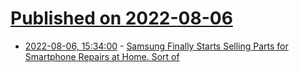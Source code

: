 # [Published on 2022-08-06](index.md)

* [2022-08-06, 15:34:00](https://yro.slashdot.org/story/22/08/06/0258233/samsung-finally-starts-selling-parts-for-smartphone-repairs-at-home-sort-of?utm_source=rss1.0mainlinkanon&utm_medium=feed) - [Samsung Finally Starts Selling Parts for Smartphone Repairs at Home.  Sort of](https://yro.slashdot.org/story/22/08/06/0258233/samsung-finally-starts-selling-parts-for-smartphone-repairs-at-home-sort-of?utm_source=rss1.0mainlinkanon&utm_medium=feed)
